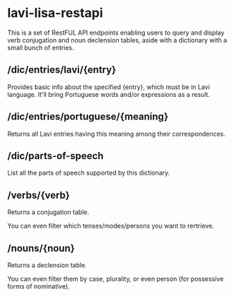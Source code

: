 # lavi-lisa-restapi

This is a set of RestFUL API endpoints enabling users to query and display verb conjugation and noun declension tables, aside with a dictionary with a small bunch of entries.

## /dic/entries/lavi/{entry}

Provides basic info about the specified {entry}, which must be in Lavi language. It'll bring Portuguese words and/or expressions as a result.

## /dic/entries/portuguese/{meaning}

Returns all Lavi entries having this meaning among their correspondences.

## /dic/parts-of-speech

List all the parts of speech supported by this dictionary.

## /verbs/{verb}

Returns a conjugation table.

You can even filter which tenses/modes/persons you want to rertrieve.

## /nouns/{noun}

Returns a declension table.

You can even filter them by case, plurality, or even person (for possessive forms of nominative).